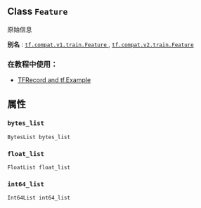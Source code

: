 

## Class  `Feature` 
原始信息

**别名** : [ `tf.compat.v1.train.Feature` ](/api_docs/python/tf/train/Feature), [ `tf.compat.v2.train.Feature` ](/api_docs/python/tf/train/Feature)

### 在教程中使用：
- [TFRecord and tf.Example](https://tensorflow.google.cn/tutorials/load_data/tfrecord)


## 属性


###  `bytes_list` 
 `BytesList bytes_list` 

###  `float_list` 
 `FloatList float_list` 

###  `int64_list` 
 `Int64List int64_list` 


